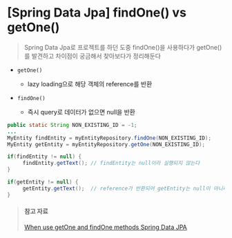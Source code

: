 # [Spring Data Jpa] findOne() vs getOne()
> Spring Data Jpa로 프로젝트를 하던 도중 findOne()을 사용하다가 getOne()를 발견하고 차이점이 궁금해서 찾아보다가 정리해둔다

* `getOne()`
  * lazy loading으로 해당 객체의 reference를 반환

* `findOne()`
  * 즉시 query로 데이터가 없으면 null을 반환

```java
public static String NON_EXISTING_ID = -1;
...
MyEntity findEntity = myEntityRepository.findOne(NON_EXISTING_ID); 
MyEntity getEntity = myEntityRepository.getOne(NON_EXISTING_ID); 

if(findEntity != null) {  
     findEntity.getText(); // findEntity는 null이라 실행되지 않는다
}

if(getEntity != null) {
     getEntity.getText();  // reference가 반환되어 getEntity는 null이 아니라 호출되지만 getText의 return값은 null이다
}
```


> #### 참고 자료
> [When use getOne and findOne methods Spring Data JPA](https://stackoverflow.com/questions/24482117/when-use-getone-and-findone-methods-spring-data-jpa)

